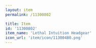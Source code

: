 ```yaml
---
layout: item
permalink: /11300802

title: Item
id: '11300802'
item_name: 'Lethal Intuition Headgear'
icon_url: 'item/icon/11300480.png'
---
```

